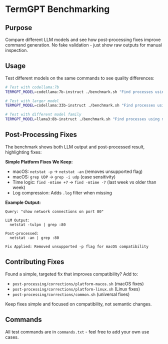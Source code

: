 # TermGPT Benchmarking

## Purpose

Compare different LLM models and see how post-processing fixes improve command generation. No fake validation - just show raw outputs for manual inspection.

## Usage

Test different models on the same commands to see quality differences:

```bash
# Test with codellama:7b
TERMGPT_MODEL=codellama:7b-instruct ./benchmark.sh "Find processes using more than 500MB memory"

# Test with larger model
TERMGPT_MODEL=codellama:33b-instruct ./benchmark.sh "Find processes using more than 500MB memory"

# Test with different model family
TERMGPT_MODEL=llama3:8b-instruct ./benchmark.sh "Find processes using more than 500MB memory"
```

## Post-Processing Fixes

The benchmark shows both LLM output and post-processed result, highlighting fixes:

**Simple Platform Fixes We Keep:**
- macOS: `netstat -p` → `netstat -an` (removes unsupported flag)
- macOS: `grep UDP` → `grep -i udp` (case sensitivity)
- Time logic: `find -mtime +7` → `find -mtime -7` (last week vs older than week)
- Log compression: Adds `.log` filter when missing

**Example Output:**
```
Query: "show network connections on port 80"

LLM Output:
  netstat -tulpn | grep :80

Post-processed:
  netstat -an | grep :80
  
Fix Applied: Removed unsupported -p flag for macOS compatibility
```

## Contributing Fixes

Found a simple, targeted fix that improves compatibility? Add to:
- `post-processing/corrections/platform-macos.sh` (macOS fixes)
- `post-processing/corrections/platform-linux.sh` (Linux fixes) 
- `post-processing/corrections/common.sh` (universal fixes)

Keep fixes simple and focused on compatibility, not semantic changes.

## Commands

All test commands are in `commands.txt` - feel free to add your own use cases.